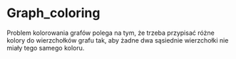 # Graph_coloring
Problem kolorowania grafów polega na tym, że trzeba przypisać różne kolory do wierzchołków grafu tak, aby żadne dwa sąsiednie wierzchołki nie miały tego samego koloru. 
